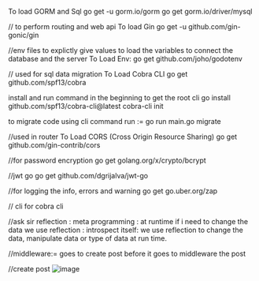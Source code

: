 
To load GORM and Sql
go get -u gorm.io/gorm
go get gorm.io/driver/mysql

// to perform routing and web api
To load Gin
go get -u github.com/gin-gonic/gin

//env files to explictly give values to load the variables to connect the database and the server
To Load Env:  go get github.com/joho/godotenv


// used for sql data migration
To Load Cobra CLI
go get github.com/spf13/cobra

install and run command in the beginning to get the root cli
go install github.com/spf13/cobra-cli@latest
cobra-cli init

to migrate code using cli command
run := go run main.go migrate


//used in router
To Load CORS (Cross Origin Resource Sharing) 
go get github.com/gin-contrib/cors

//for password encryption 
go get golang.org/x/crypto/bcrypt

//jwt go
go get github.com/dgrijalva/jwt-go


//for logging the info, errors and warning
go get go.uber.org/zap

// cli for cobra cli 


//ask sir reflection : meta programming : at runtime if i need to change the data we use reflection : introspect  itself: we use reflection to change the data, manipulate data or type of data at run time.


//middleware:= goes to create post before it goes to middleware the post 

//create post 
![image](https://github.com/havishhavi/BlogPostApi-s/assets/164078377/88bb3d57-4a17-408a-9759-c8d87e555eab)




